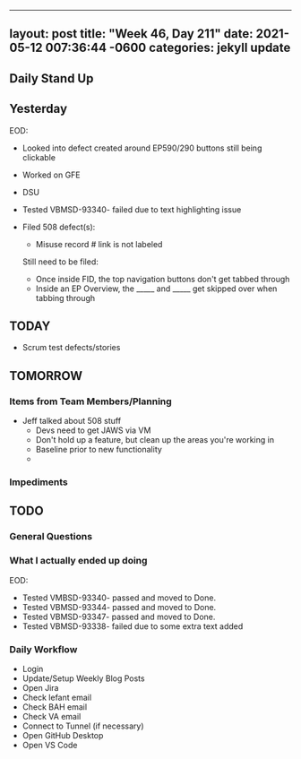 
---
layout: post
title:  "Week 46, Day 211"
date:   2021-05-12 007:36:44 -0600
categories: jekyll update
---

## Daily Stand Up
## Yesterday
EOD:
* Looked into defect created around EP590/290 buttons still being clickable
* Worked on GFE
* DSU
* Tested VBMSD-93340- failed due to text highlighting issue
* Filed 508 defect(s):
  * Misuse record # link is not labeled
  
  Still need to be filed:
  * Once inside FID, the top navigation buttons don't get tabbed through
  * Inside an EP Overview, the _____ and _____ get skipped over when tabbing through


## TODAY
* Scrum test defects/stories
  
## TOMORROW

### Items from Team Members/Planning
* Jeff talked about 508 stuff
  * Devs need to get JAWS via VM
  * Don't hold up a feature, but clean up the areas you're working in
  * Baseline prior to new functionality
  * 
### Impediments

## TODO

### General Questions  
  
### What I actually ended up doing
EOD:
* Tested VMBSD-93340- passed and moved to Done.
* Tested VBMSD-93344- passed and moved to Done.
* Tested VBMSD-93347- passed and moved to Done.
* Tested VBMSD-93338- failed due to some extra text added


  
### Daily Workflow
* Login
* Update/Setup Weekly Blog Posts
* Open Jira
* Check lefant email
* Check BAH email
* Check VA email
* Connect to Tunnel (if necessary)
* Open GitHub Desktop
* Open VS Code